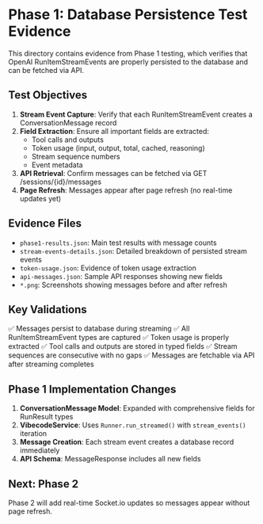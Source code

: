 # Phase 1: Database Persistence Test Evidence

This directory contains evidence from Phase 1 testing, which verifies that OpenAI RunItemStreamEvents are properly persisted to the database and can be fetched via API.

## Test Objectives

1. **Stream Event Capture**: Verify that each RunItemStreamEvent creates a ConversationMessage record
2. **Field Extraction**: Ensure all important fields are extracted:
   - Tool calls and outputs
   - Token usage (input, output, total, cached, reasoning)
   - Stream sequence numbers
   - Event metadata
3. **API Retrieval**: Confirm messages can be fetched via GET /sessions/{id}/messages
4. **Page Refresh**: Messages appear after page refresh (no real-time updates yet)

## Evidence Files

- `phase1-results.json`: Main test results with message counts
- `stream-events-details.json`: Detailed breakdown of persisted stream events  
- `token-usage.json`: Evidence of token usage extraction
- `api-messages.json`: Sample API responses showing new fields
- `*.png`: Screenshots showing messages before and after refresh

## Key Validations

✅ Messages persist to database during streaming
✅ All RunItemStreamEvent types are captured
✅ Token usage is properly extracted
✅ Tool calls and outputs are stored in typed fields
✅ Stream sequences are consecutive with no gaps
✅ Messages are fetchable via API after streaming completes

## Phase 1 Implementation Changes

1. **ConversationMessage Model**: Expanded with comprehensive fields for RunResult types
2. **VibecodeService**: Uses `Runner.run_streamed()` with `stream_events()` iteration
3. **Message Creation**: Each stream event creates a database record immediately
4. **API Schema**: MessageResponse includes all new fields

## Next: Phase 2

Phase 2 will add real-time Socket.io updates so messages appear without page refresh.